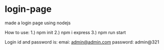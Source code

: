 # login-page
made a login page using nodejs

How to use:
1.) npm init
2.) npm i express
3.) npm run start

Login id and password is:
emai: admin@admin.com
password: admin@321

